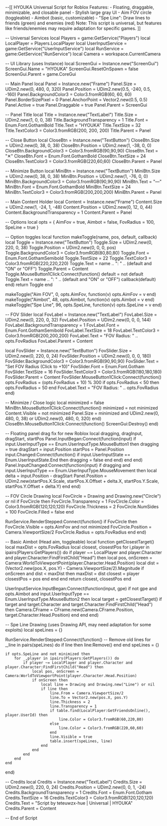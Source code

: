 --[[
    HYOUKA Universal Script for Roblox
    Features:
        - Floating, draggable, minimizable, and closable panel
        - Stylish large gray UI
        - Aim FOV circle (toggleable)
        - Aimbot (basic, customizable)
        - "Spe Line": Draw lines to friends (green) and enemies (red)
    Note: This script is universal, but features like friends/enemies may require adaptation for specific games.
]]

-- Universal Services
local Players = game:GetService("Players")
local LocalPlayer = Players.LocalPlayer
local UserInputService = game:GetService("UserInputService")
local RunService = game:GetService("RunService")
local Camera = workspace.CurrentCamera

-- UI Library (uses Instance)
local ScreenGui = Instance.new("ScreenGui")
ScreenGui.Name = "HYOUKA"
ScreenGui.ResetOnSpawn = false
ScreenGui.Parent = game.CoreGui

-- Main Panel
local Panel = Instance.new("Frame")
Panel.Size = UDim2.new(0, 480, 0, 320)
Panel.Position = UDim2.new(0.5, -240, 0.5, -160)
Panel.BackgroundColor3 = Color3.fromRGB(60, 60, 60)
Panel.BorderSizePixel = 0
Panel.AnchorPoint = Vector2.new(0.5, 0.5)
Panel.Active = true
Panel.Draggable = true
Panel.Parent = ScreenGui

-- Panel Title
local Title = Instance.new("TextLabel")
Title.Size = UDim2.new(1, 0, 0, 38)
Title.BackgroundTransparency = 1
Title.Font = Enum.Font.GothamBold
Title.Text = "HYOUKA"
Title.TextSize = 32
Title.TextColor3 = Color3.fromRGB(200, 200, 200)
Title.Parent = Panel

-- Close Button
local CloseBtn = Instance.new("TextButton")
CloseBtn.Size = UDim2.new(0, 38, 0, 38)
CloseBtn.Position = UDim2.new(1, -38, 0, 0)
CloseBtn.BackgroundColor3 = Color3.fromRGB(90,90,90)
CloseBtn.Text = "✕"
CloseBtn.Font = Enum.Font.GothamBold
CloseBtn.TextSize = 24
CloseBtn.TextColor3 = Color3.fromRGB(220,60,60)
CloseBtn.Parent = Panel

-- Minimize Button
local MiniBtn = Instance.new("TextButton")
MiniBtn.Size = UDim2.new(0, 38, 0, 38)
MiniBtn.Position = UDim2.new(1, -76, 0, 0)
MiniBtn.BackgroundColor3 = Color3.fromRGB(90,90,90)
MiniBtn.Text = "—"
MiniBtn.Font = Enum.Font.GothamBold
MiniBtn.TextSize = 24
MiniBtn.TextColor3 = Color3.fromRGB(200,200,200)
MiniBtn.Parent = Panel

-- Main Content Holder
local Content = Instance.new("Frame")
Content.Size = UDim2.new(1, -24, 1, -48)
Content.Position = UDim2.new(0, 12, 0, 44)
Content.BackgroundTransparency = 1
Content.Parent = Panel

-- Options
local opts = {
    AimFov = true,
    Aimbot = false,
    FovRadius = 100,
    SpeLine = true
}

-- Option toggles
local function makeToggle(name, pos, default, callback)
    local Toggle = Instance.new("TextButton")
    Toggle.Size = UDim2.new(0, 220, 0, 38)
    Toggle.Position = UDim2.new(0, 0, 0, pos)
    Toggle.BackgroundColor3 = Color3.fromRGB(80,80,80)
    Toggle.Font = Enum.Font.GothamSemibold
    Toggle.TextSize = 22
    Toggle.TextColor3 = Color3.fromRGB(220,220,220)
    Toggle.Text = name .. ": " .. (default and "ON" or "OFF")
    Toggle.Parent = Content
    Toggle.MouseButton1Click:Connect(function()
        default = not default
        Toggle.Text = name .. ": " .. (default and "ON" or "OFF")
        callback(default)
    end)
    return Toggle
end

makeToggle("Aim FOV", 0, opts.AimFov, function(v) opts.AimFov = v end)
makeToggle("Aimbot", 48, opts.Aimbot, function(v) opts.Aimbot = v end)
makeToggle("Spe Line", 96, opts.SpeLine, function(v) opts.SpeLine = v end)

-- FOV Slider
local FovLabel = Instance.new("TextLabel")
FovLabel.Size = UDim2.new(0, 220, 0, 32)
FovLabel.Position = UDim2.new(0, 0, 0, 144)
FovLabel.BackgroundTransparency = 1
FovLabel.Font = Enum.Font.GothamSemibold
FovLabel.TextSize = 18
FovLabel.TextColor3 = Color3.fromRGB(200,200,200)
FovLabel.Text = "FOV Radius: " .. opts.FovRadius
FovLabel.Parent = Content

local FovSlider = Instance.new("TextButton")
FovSlider.Size = UDim2.new(0, 220, 0, 24)
FovSlider.Position = UDim2.new(0, 0, 0, 180)
FovSlider.BackgroundColor3 = Color3.fromRGB(90,90,90)
FovSlider.Text = "Set FOV Radius (Click to +10)"
FovSlider.Font = Enum.Font.Gotham
FovSlider.TextSize = 16
FovSlider.TextColor3 = Color3.fromRGB(180,180,180)
FovSlider.Parent = Content
FovSlider.MouseButton1Click:Connect(function()
    opts.FovRadius = (opts.FovRadius + 10) % 300
    if opts.FovRadius < 50 then opts.FovRadius = 50 end
    FovLabel.Text = "FOV Radius: " .. opts.FovRadius
end)

-- Minimize / Close logic
local minimized = false
MiniBtn.MouseButton1Click:Connect(function()
    minimized = not minimized
    Content.Visible = not minimized
    Panel.Size = minimized and UDim2.new(0, 480, 0, 38) or UDim2.new(0, 480, 0, 320)
end)
CloseBtn.MouseButton1Click:Connect(function()
    ScreenGui:Destroy()
end)

-- Floating panel drag fix for new Roblox
local dragging, dragInput, dragStart, startPos
Panel.InputBegan:Connect(function(input)
    if input.UserInputType == Enum.UserInputType.MouseButton1 then
        dragging = true
        dragStart = input.Position
        startPos = Panel.Position
        input.Changed:Connect(function()
            if input.UserInputState == Enum.UserInputState.End then
                dragging = false
            end
        end)
    end
end)
Panel.InputChanged:Connect(function(input)
    if dragging and input.UserInputType == Enum.UserInputType.MouseMovement then
        local delta = input.Position - dragStart
        Panel.Position = UDim2.new(startPos.X.Scale, startPos.X.Offset + delta.X, startPos.Y.Scale, startPos.Y.Offset + delta.Y)
    end
end)

-- FOV Circle Drawing
local FovCircle = Drawing and Drawing.new("Circle") or nil
if FovCircle then
    FovCircle.Transparency = 1
    FovCircle.Color = Color3.fromRGB(120,120,120)
    FovCircle.Thickness = 2
    FovCircle.NumSides = 100
    FovCircle.Filled = false
end

RunService.RenderStepped:Connect(function()
    if FovCircle then
        FovCircle.Visible = opts.AimFov and not minimized
        FovCircle.Position = Camera.ViewportSize/2
        FovCircle.Radius = opts.FovRadius
    end
end)

-- Basic Aimbot (Head aim, toggleable)
local function getClosestTarget()
    local maxDist = opts.FovRadius
    local closest, closestPos
    for i,player in ipairs(Players:GetPlayers()) do
        if player ~= LocalPlayer and player.Character and player.Character:FindFirstChild("Head") then
            local pos, onScreen = Camera:WorldToViewportPoint(player.Character.Head.Position)
            local dist = (Vector2.new(pos.X, pos.Y) - Camera.ViewportSize/2).Magnitude
            if onScreen and dist < maxDist then
                maxDist = dist
                closest = player
                closestPos = pos
            end
        end
    end
    return closest, closestPos
end

UserInputService.InputBegan:Connect(function(input, gpe)
    if not gpe and opts.Aimbot and input.UserInputType == Enum.UserInputType.MouseButton2 then
        local target = getClosestTarget()
        if target and target.Character and target.Character:FindFirstChild("Head") then
            Camera.CFrame = CFrame.new(Camera.CFrame.Position, target.Character.Head.Position)
        end
    end
end)

-- Spe Line Drawing (uses Drawing API, may need adaptation for some exploits)
local speLines = {}

RunService.RenderStepped:Connect(function()
    -- Remove old lines
    for _,line in pairs(speLines) do
        if line then line:Remove() end
    end
    speLines = {}

    if opts.SpeLine and not minimized then
        for _,player in ipairs(Players:GetPlayers()) do
            if player ~= LocalPlayer and player.Character and player.Character:FindFirstChild("Head") then
                local pos, onScreen = Camera:WorldToViewportPoint(player.Character.Head.Position)
                if onScreen then
                    local line = Drawing and Drawing.new("Line") or nil
                    if line then
                        line.From = Camera.ViewportSize/2
                        line.To = Vector2.new(pos.X, pos.Y)
                        line.Thickness = 2
                        line.Transparency = 1
                        if table.find(LocalPlayer:GetFriendsOnline(), player.UserId) then
                            line.Color = Color3.fromRGB(60,220,80)
                        else
                            line.Color = Color3.fromRGB(220,60,60)
                        end
                        line.Visible = true
                        table.insert(speLines, line)
                    end
                end
            end
        end
    end
end)

-- Credits
local Credits = Instance.new("TextLabel")
Credits.Size = UDim2.new(0, 220, 0, 24)
Credits.Position = UDim2.new(0, 0, 1, -24)
Credits.BackgroundTransparency = 1
Credits.Font = Enum.Font.Gotham
Credits.TextSize = 16
Credits.TextColor3 = Color3.fromRGB(120,120,120)
Credits.Text = "Script by teteuwzx-hue | Universal | HYOUKA"
Credits.Parent = Content

-- End of Script
